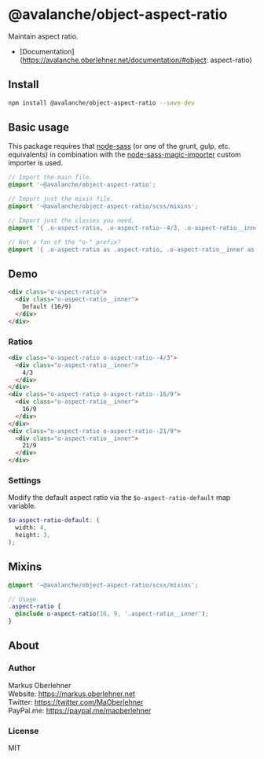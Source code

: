 # @avalanche/object-aspect-ratio
Maintain aspect ratio.

- [Documentation](https://avalanche.oberlehner.net/documentation/#object: aspect-ratio)

## Install
```bash
npm install @avalanche/object-aspect-ratio --save-dev
```

## Basic usage
This package requires that [node-sass](https://github.com/sass/node-sass) (or one of the grunt, gulp, etc. equivalents) in combination with the [node-sass-magic-importer](https://github.com/maoberlehner/node-sass-magic-importer) custom importer is used.

```scss
// Import the main file.
@import '~@avalanche/object-aspect-ratio';

// Import just the mixin file.
@import '~@avalanche/object-aspect-ratio/scss/mixins';

// Import just the classes you need.
@import '{ .o-aspect-ratio, .o-aspect-ratio--4/3, .o-aspect-ratio__inner } from ~@avalanche/object-aspect-ratio';

// Not a fan of the "o-" prefix?
@import '{ .o-aspect-ratio as .aspect-ratio, .o-aspect-ratio__inner as .aspect-ratio__inner } from ~@avalanche/object-aspect-ratio';
```

## Demo
```html
<div class="o-aspect-ratio">
  <div class="o-aspect-ratio__inner">
    Default (16/9)
  </div>
</div>
```

### Ratios
```html
<div class="o-aspect-ratio o-aspect-ratio--4/3">
  <div class="o-aspect-ratio__inner">
    4/3
  </div>
</div>
<div class="o-aspect-ratio o-aspect-ratio--16/9">
  <div class="o-aspect-ratio__inner">
    16/9
  </div>
</div>
<div class="o-aspect-ratio o-aspect-ratio--21/9">
  <div class="o-aspect-ratio__inner">
    21/9
  </div>
</div>
```

### Settings
Modify the default aspect ratio via the `$o-aspect-ratio-default` map variable.

```scss
$o-aspect-ratio-default: (
  width: 4,
  height: 3,
);
```

## Mixins
```scss
@import '~@avalanche/object-aspect-ratio/scss/mixins';

// Usage.
.aspect-ratio {
  @include o-aspect-ratio(16, 9, '.aspect-ratio__inner');
}
```

## About
### Author
Markus Oberlehner  
Website: https://markus.oberlehner.net  
Twitter: https://twitter.com/MaOberlehner  
PayPal.me: https://paypal.me/maoberlehner

### License
MIT
